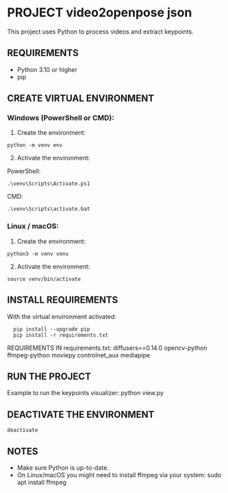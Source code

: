 PROJECT video2openpose json
===========

This project uses Python to process videos and extract keypoints.

REQUIREMENTS
------------
- Python 3.10 or higher
- pip

CREATE VIRTUAL ENVIRONMENT
--------------------------

### Windows (PowerShell or CMD):
  1. Create the environment:
```
python -m venv env
```
  2. Activate the environment:

PowerShell:
```
.\venv\Scripts\Activate.ps1
```
  CMD: 
```
.\venv\Scripts\activate.bat
```

### Linux / macOS:
  1. Create the environment:
```
python3 -m venv venv
```
  2. Activate the environment:
```
source venv/bin/activate
```

INSTALL REQUIREMENTS
--------------------
With the virtual environment activated:
```
  pip install --upgrade pip
  pip install -r requirements.txt
```
REQUIREMENTS IN requirements.txt:
  diffusers==0.14.0
  opencv-python
  ffmpeg-python
  moviepy
  controlnet_aux
  mediapipe

RUN THE PROJECT
---------------
Example to run the keypoints visualizer:
  python view.py

DEACTIVATE THE ENVIRONMENT
--------------------------
```
deactivate
```
NOTES
-----
- Make sure Python is up-to-date.
- On Linux/macOS you might need to install ffmpeg via your system:
    sudo apt install ffmpeg

